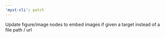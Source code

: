 ```yaml
---
'myst-cli': patch
---
```


Update figure/image nodes to embed images if given a target instead of a file path / url
